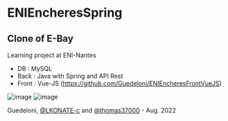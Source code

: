 # ENIEncheresSpring
## Clone of E-Bay
Learning project at ENI-Nantes
- DB : MySQL
- Back : Java with Spring and API Rest
- Front : Vue-JS (https://github.com/Guedeloni/ENIEncheresFrontVueJS)

![image](https://user-images.githubusercontent.com/89397894/187924287-7f695d6d-e6c3-44a7-860d-2210dfefdf5a.png)
![image](https://user-images.githubusercontent.com/89397894/187927377-d8d3b635-ba4b-4dd8-893e-14990b1c8034.png)

Guedeloni, <a href="https://github.com/LKONATE-c">@LKONATE-c</a> and <a href="https://github.com/thomas37000">@thomas37000</a> - Aug. 2022
